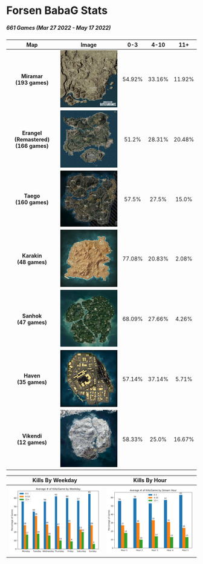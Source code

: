 # Forsen BabaG Stats
##### 661 Games (Mar 27 2022 - May 17 2022)
|Map|Image| 0-3 | 4-10 | 11+ |
| :-: | :-: | :-: | :--: | :-: |
| **Miramar<br>(193 games)** | <img src="img/Miramar_EN.webp" width="250"/> | 54.92% | 33.16% | 11.92% |
| **Erangel (Remastered)<br>(166 games)** | <img src="img/Pubg_erangel_new.jpg" width="250"/> | 51.2% | 28.31% | 20.48% |
| **Taego<br>(160 games)** | <img src="img/taego.jpg" width="250"/> | 57.5% | 27.5% | 15.0% |
| **Karakin<br>(48 games)** | <img src="img/Karakin_Map.webp" width="250"/> | 77.08% | 20.83% | 2.08% |
| **Sanhok<br>(47 games)** | <img src="img/Sanhok-map.webp" width="250"/> | 68.09% | 27.66% | 4.26% |
| **Haven<br>(35 games)** | <img src="img/Heaven_Minimap.webp" width="250"/> | 57.14% | 37.14% | 5.71% |
| **Vikendi<br>(12 games)** | <img src="img/Vikendi_Map.webp" width="250"/> | 58.33% | 25.0% | 16.67% |

|Kills By Weekday|Kills By Hour|
| :-: | :-: |
| <img src="data/killsPerWeekday.png" width="325"/> | <img src="data/killsPerHour.png" width="325"/> |
